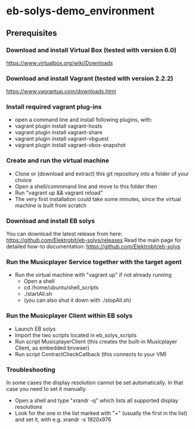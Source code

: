 # eb-solys-demo_environment

## Prerequisites

### Download and install Virtual Box (tested with version 6.0)
https://www.virtualbox.org/wiki/Downloads

### Download and install Vagrant (tested with version 2.2.2)
https://www.vagrantup.com/downloads.html

### Install required vagrant plug-ins
* open a command line and install following plugins, with:
* vagrant plugin install vagrant-hosts
* vagrant plugin install vagrant-share
* vagrant plugin install vagrant-vbguest
* vagrant plugin install vagrant-vbox-snapshot

### Create and run the virtual machine

* Clone or (download and extract) this git repository into a folder of your choice
* Open a shell/commmand line and move to this folder then
* Run "vagrant up && vagrant reload"
* The very first installation could take some minutes, since the virtual machine is built from scratch

### Download and install EB solys

You can download the latest release from here: https://github.com/Elektrobit/eb-solys/releases
Read the main page for detailed how-to documentation: https://github.com/Elektrobit/eb-solys

### Run the Musicplayer Service together with the target agent

* Run the virtual machine with "vagrant up" if not already running
  * Open a shell
  * cd /home/ubuntu/shell_scripts
  * ./startAll.sh
  * (you can also shut it down with ./stopAll.sh)

### Run the Musicplayer Client within EB solys
  * Launch EB solys
  * Import the two scripts located in eb_solys_scripts
  * Run script MusicplayerClient (this creates the built-in Musicplayer Client, as embedded browser)
  * Run script ContractCheckCallback (this connects to your VM)

### Troubleshooting

In some cases the display resolution cannot be set automatically.
In that case you need to set it manually.

* Open a shell and type "xrandr -q" which lists all supported display resolutions
* Look for the one in the list marked with "+" (usually the first in the list) and set it, with e.g. xrandr -s 1920x976
